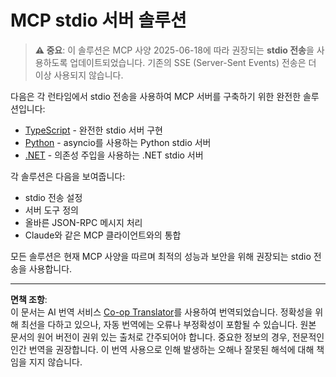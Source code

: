 <!--
CO_OP_TRANSLATOR_METADATA:
{
  "original_hash": "e378b47e0361b7a9b0dab7a0306878c8",
  "translation_date": "2025-08-26T20:00:21+00:00",
  "source_file": "03-GettingStarted/05-stdio-server/solution/README.md",
  "language_code": "ko"
}
-->
# MCP stdio 서버 솔루션

> **⚠️ 중요**: 이 솔루션은 MCP 사양 2025-06-18에 따라 권장되는 **stdio 전송**을 사용하도록 업데이트되었습니다. 기존의 SSE (Server-Sent Events) 전송은 더 이상 사용되지 않습니다.

다음은 각 런타임에서 stdio 전송을 사용하여 MCP 서버를 구축하기 위한 완전한 솔루션입니다:

- [TypeScript](../../../../../03-GettingStarted/05-stdio-server/solution/typescript) - 완전한 stdio 서버 구현
- [Python](../../../../../03-GettingStarted/05-stdio-server/solution/python) - asyncio를 사용하는 Python stdio 서버
- [.NET](../../../../../03-GettingStarted/05-stdio-server/solution/dotnet) - 의존성 주입을 사용하는 .NET stdio 서버

각 솔루션은 다음을 보여줍니다:
- stdio 전송 설정
- 서버 도구 정의
- 올바른 JSON-RPC 메시지 처리
- Claude와 같은 MCP 클라이언트와의 통합

모든 솔루션은 현재 MCP 사양을 따르며 최적의 성능과 보안을 위해 권장되는 stdio 전송을 사용합니다.

---

**면책 조항**:  
이 문서는 AI 번역 서비스 [Co-op Translator](https://github.com/Azure/co-op-translator)를 사용하여 번역되었습니다. 정확성을 위해 최선을 다하고 있으나, 자동 번역에는 오류나 부정확성이 포함될 수 있습니다. 원본 문서의 원어 버전이 권위 있는 출처로 간주되어야 합니다. 중요한 정보의 경우, 전문적인 인간 번역을 권장합니다. 이 번역 사용으로 인해 발생하는 오해나 잘못된 해석에 대해 책임을 지지 않습니다.
